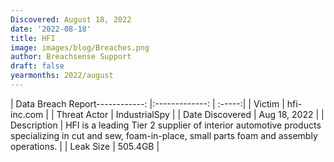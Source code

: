 ```yaml
---
Discovered: August 18, 2022
date: '2022-08-18'
title: HFI
image: images/blog/Breaches.png
author: Breachsense Support
draft: false
yearmonths: 2022/august
---
```


| Data Breach Report------------:     |:-------------:    | :-----:|
| Victim      | hfi-inc.com      | 
| Threat Actor      | IndustrialSpy      | 
| Date Discovered      | Aug 18, 2022      | 
| Description      | HFI is a leading Tier 2 supplier of interior automotive products specializing in cut and sew, foam-in-place, small parts foam and assembly operations.       | 
| Leak Size      | 505.4GB      | 

